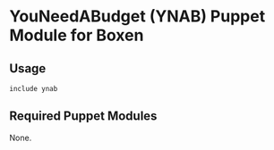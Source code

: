 # YouNeedABudget (YNAB) Puppet Module for Boxen

## Usage

```puppet
include ynab
```

## Required Puppet Modules

None.
